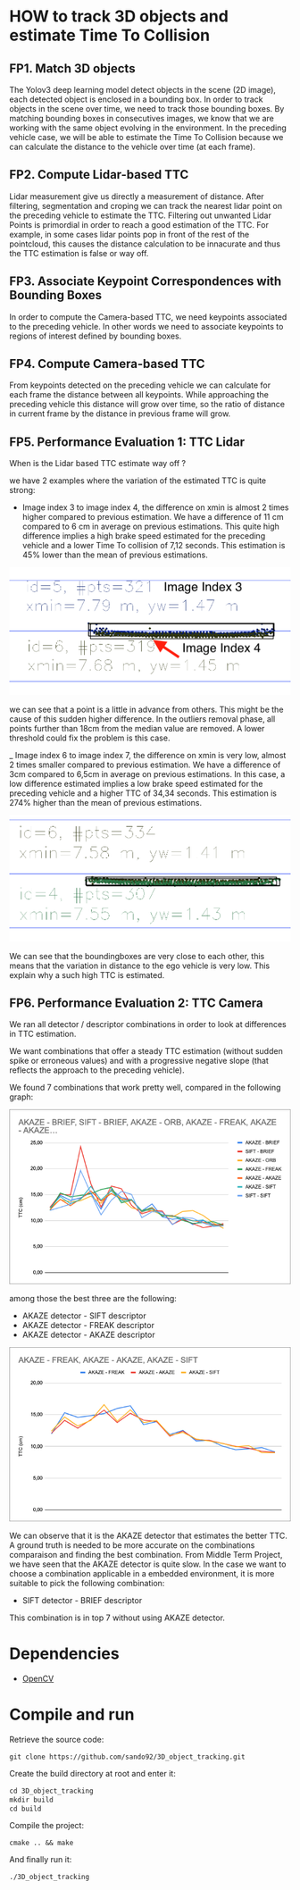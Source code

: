 # HOW to track 3D objects and estimate Time To Collision

## FP1. Match 3D objects

The Yolov3 deep learning model detect objects in the scene (2D image), each detected object is enclosed in a bounding box. In order to track objects in the scene over time, we need to track those bounding boxes. By matching bounding boxes in consecutives images, we know that we are working with the same object evolving in the environment. In the preceding vehicle case, we will be able to estimate the Time To Collision because we can calculate the distance to the vehicle over time (at each frame).

## FP2. Compute Lidar-based TTC

Lidar measurement give us directly a measurement of distance. After filtering, segmentation and croping we can track the nearest lidar point on the preceding vehicle to estimate the TTC.
Filtering out unwanted Lidar Points is primordial in order to reach a good estimation of the TTC. For example, in some cases lidar points pop in front of the rest of the pointcloud, this causes the distance calculation to be innacurate and thus the TTC estimation is false or way off.

## FP3. Associate Keypoint Correspondences with Bounding Boxes

In order to compute the Camera-based TTC, we need keypoints associated to the preceding vehicle. In other words we need to associate keypoints to regions of interest defined by bounding boxes.

## FP4. Compute Camera-based TTC

From keypoints detected on the preceding vehicle we can calculate for each frame the distance between all keypoints. While approaching the preceding vehicle this distance will grow over time, so the ratio of distance in current frame by the distance in previous frame will grow.

## FP5. Performance Evaluation 1: TTC Lidar

When is the Lidar based TTC estimate way off ?

we have 2 examples where the variation of the estimated TTC is quite strong:

- Image index 3 to image index 4, the difference on xmin is almost 2 times higher compared to previous estimation. We have a difference of 11 cm compared to 6 cm in average on previous estimations. This quite high difference implies a high brake speed estimated for the preceding vehicle and a lower Time To collision of 7,12 seconds. This estimation is 45% lower than the mean of previous estimations.


![Image index 3 - 4 analysis](performance_data/imgIndex3-4_analysis.png)

we can see that a point is a little in advance from others. This might be the cause of this sudden higher difference. In the outliers removal phase, all points further than 18cm from the median value are removed. A lower threshold could fix the problem is this case.


_ Image index 6 to image index 7, the difference on xmin is very low, almost 2 times smaller compared to previous estimation.  We have a difference of 3cm compared to 6,5cm in average on previous estimations. In this case, a low difference estimated implies a low brake speed estimated for the preceding vehicle and a higher TTC of 34,34 seconds. This estimation is 274% higher than the mean of previous estimations.

![Image index 6 - 7 analysis](performance_data/imgIndex6-7_analysis.png )

We can see that the boundingboxes are very close to each other, this means that the variation in distance to the ego vehicle is very low. This explain why a such high TTC is estimated.

## FP6. Performance Evaluation 2: TTC Camera

We ran all detector / descriptor combinations in order to look at differences in TTC estimation. 

We want combinations that offer a steady TTC estimation (without sudden spike or erroneous values) and with a progressive negative slope (that reflects the approach to the preceding vehicle).

We found 7 combinations that work pretty well, compared in the following graph:

![Top 7](performance_data/TTCcamera_7best.png)

 among those the best three are the following:

- AKAZE detector - SIFT descriptor
- AKAZE detector - FREAK descriptor
- AKAZE detector - AKAZE descriptor

![Top 3](performance_data/TTCcamera_3best.png)


We can observe that it is the AKAZE detector that estimates the better TTC. A ground truth is needed to be more accurate on the combinations comparaison and finding the best combination.
From Middle Term Project, we have seen that the AKAZE detector is quite slow. In the case we want to choose a combination applicable in a embedded environment, it is more suitable to pick the following combination:

- SIFT detector - BRIEF descriptor

This combination is in top 7 without using AKAZE detector.

# Dependencies

- [OpenCV](https://docs.opencv.org/4.x/df/d65/tutorial_table_of_content_introduction.html)

# Compile and run

Retrieve the source code:
```
git clone https://github.com/sando92/3D_object_tracking.git
```

Create the build directory at root and enter it:
```
cd 3D_object_tracking
mkdir build
cd build
```

Compile the project:
```
cmake .. && make
```

And finally run it:
```
./3D_object_tracking
```